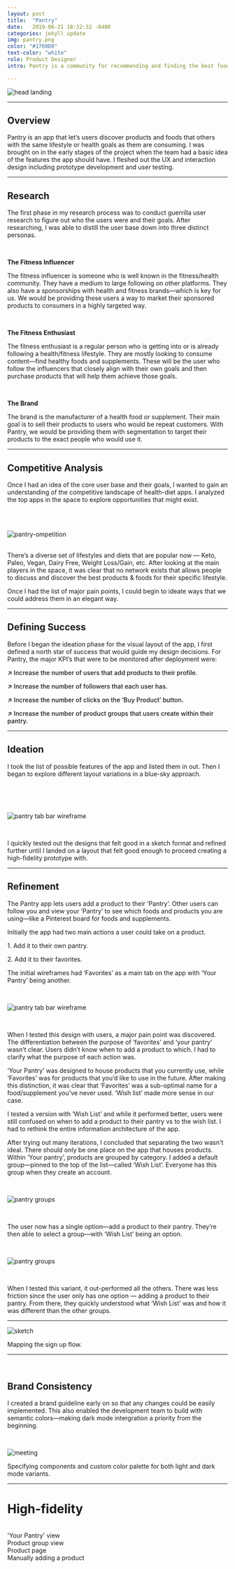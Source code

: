 ```yaml
---
layout: post
title:  "Pantry"
date:   2019-06-21 18:32:32 -0400
categories: jekyll update
img: pantry.png
color: "#1760D0"
text-color: "white"
role: Product Designer
intro: Pantry is a community for recommending and finding the best foods and supplements that fit your lifestyle goals. As Product Designer, I was responsible for designing the mobile apps and branding.

---
```


![head landing](/img/pantry-header.png)

<hr>

<div class="row">
  <div class="col-sm-6">
    <h2 class="section-left">Overview</h2>
  </div>
  <div class="col-sm-6">
  <p>Pantry is an app that let’s users discover products and foods that others with the same lifestyle or health goals as them are consuming. I was brought on in the early stages of the project when the team had a basic idea of the features the app should have. I fleshed out the UX and interaction design including prototype development and user testing.</p>
  </div>
</div>

<hr>

<div class="row">
  <div class="col-sm-6">
    <h2 class="section-left">Research</h2>
  </div>
  <div class="col-sm-6">
    <p>
    The first phase in my research process was to conduct guerrilla user research to figure out who the users were and their goals. After researching, I was able to distill the user base down into three distinct personas.
    </p>
    <br>
    <p>
    <strong>The Fitness Influencer</strong>
    </p>
    <p>
    The fitness influencer is someone who is well known in the fitness/health community. They have a medium to large following on other platforms. They also have a sponsorships with health and fitness brands—which is key for us. We would be providing these users a way to market their sponsored products to consumers in a highly targeted way.
    </p>
    <br>
    <p>
    <strong>The Fitness Enthusiast</strong>
    </p>
    <p>
    The fitness enthusiast is a regular person who is getting into or is already following a health/fitness lifestyle. They are mostly looking to consume content—find healthy foods and supplements. These will be the user who follow the influencers that closely align with their own goals and then purchase products that will help them achieve those goals.
    </p>
    <br>
    <p>
    <strong>The Brand</strong>
    </p>
    <p>
    The brand is the manufacturer of a health food or supplement. Their main goal is to sell their products to users who would be repeat customers. With Pantry, we would be providing them with segmentation to target their products to the exact people who would use it.
    </p>
  </div>
</div>

<hr>


<div class="row">
  <div class="col-sm-6">
    <h2 class="section-left">Competitive Analysis</h2>
  </div>
  <div class="col-sm-6">
    <p>Once I had an idea of the core user base and their goals, I wanted to gain an understanding of the competitive landscape of health-diet apps.  I analyzed the top apps in the space to explore opportunities that might exist.</p>
  </div>
</div>
<br>
<br>

![pantry-ompetition](/img/pantry-ca.png)
<br>
<br>
<p class="project-body">There’s a diverse set of lifestyles and diets that are popular now — Keto, Paleo, Vegan, Dairy Free, Weight Loss/Gain, etc. After looking at the main players in the space, it was clear that no network exists that allows people to discuss and discover the best products & foods for their specific lifestyle.</p>
<p class="project-body">Once I had the list of major pain points, I could begin to ideate ways that we could address them in an elegant way.</p>
<hr>

<div class="row">
  <div class="col-sm-6">
    <h2 class="section-left">Defining Success</h2>
  </div>
  <div class="col-sm-6">
    <p>Before I began the ideation phase for the visual layout of the app, I first defined a north star of success that would guide my design decisions. For Pantry, the major KPI’s that were to be monitored after deployment were:</p>
    <p style="font-weight: 500;">↗ Increase the number of users that add products to their profile.</p>
    <p style="font-weight: 500;">↗ Increase the number of followers that each user has.</p>
    <p style="font-weight: 500;">↗ Increase the number of clicks on the ‘Buy Product’ button.</p>
    <p style="font-weight: 500;">↗ Increase the number of product groups that users create within their pantry.</p>
  </div>
</div>

<hr>

<div class="row">
  <div class="col-sm-6">
    <h2 class="section-left">Ideation</h2>
  </div>
  <div class="col-sm-6">
    <p>I took the list of possible features of the app and listed them in out. Then I began to explore different layout variations in a blue-sky approach.</p>
    <br>
    <br>
    <br>
  </div>
</div>

![pantry tab bar wireframe](/img/pantrysketch.png)

<br>
<p class="project-body">I quickly tested out the designs that felt good in a sketch format and refined further until I landed on a layout that felt good enough to proceed creating a high-fidelity prototype with.</p>

<hr>

<div class="row">
  <div class="col-sm-6">
    <h2 class="section-left">Refinement</h2>
  </div>
  <div class="col-sm-6">
    <p>The Pantry app lets users add a product to their ‘Pantry’. Other users can follow you and view your ‘Pantry’ to see which foods and products you are using—like a Pinterest board for foods and supplements.</p>
    <p>Initially the app had two main actions a user could take on a product.</p>
    <p>1. Add it to their own pantry.</p>
    <p>2. Add it to their favorites.</p>
    <p>The initial wireframes had ‘Favorites’ as a main tab on the app with ‘Your Pantry’ being another.</p>
  </div>
</div>

<br>

![pantry tab bar wireframe](/img/pantrytabwire.png)

<br>

<p class="project-body">When I tested this design with users, a major pain point was discovered. The differentiation between the purpose of ‘favorites’ and ‘your pantry’ wasn’t clear. Users didn’t know when to add a product to which. I had to clarify what the purpose of each action was.</p>


<p class="project-body">‘Your Pantry’ was designed to house products that you currently use, while ‘Favorites’ was for products that you’d like to use in the future. After making this distinction, it was clear that ‘Favorites’ was a sub-optimal name for a food/supplement you’ve never used. ‘Wish list’ made more sense in our case.</p>


<p class="project-body">I tested a version with ‘Wish List’ and while it performed better, users were still confused on when to add a product to their pantry vs to the wish list. I had to rethink the entire information architecture of the app.</p>
<p class="project-body">After trying out many iterations, I concluded that separating the two wasn't ideal. There should only be one place on the app that houses products. Within ‘Your pantry’, products are grouped by category. I added a default group—pinned to the top of the list—called ‘Wish List’. Everyone has this group when they create an account.</p>

<br>

![pantry groups](/img/pantrygroups.jpg)

<br>
<p class="project-body">The user now has a single option—add a product to their pantry. They’re then able to select a group—with ‘Wish List’ being an option.</p>
<br>

![pantry groups](/img/select-pantry-group.jpg)

<br>
<p class="project-body">When I tested this variant, it out-performed all the others. There was less friction since the user only has one option — adding a product to their pantry. From there, they quickly understood what ‘Wish List’ was and how it was different than the other groups.</p>
<hr>


![sketch](/img/pantry-signflow.jpg)

<div class="caption">Mapping the sign up flow.</div>

<hr>

<br/>

<div class="row">
  <div class="col-sm-6">
    <h2 class="section-left">Brand Consistency</h2>
  </div>
  <div class="col-sm-6">
    <p>I created a brand guideline early on so that any changes could be easily implemented. This also enabled the development team to build with semantic colors—making dark mode intergration a priority from the beginning.</p>
    <br>
  </div>
</div>

![meeting](/img/components.png)

<div class="caption">Specifying components and custom color palette for both light and dark mode variants.</div>

<hr>

# High-fidelity

<br>

<div class="row">
  <div class="col-sm-6">
    <div class="col-with-margin">
      <img src="/img/pantrymock1.png" alt="">
      <div class="caption-centered">'Your Pantry' view</div>
    </div>
  </div>
  <div class="col-sm-6">
    <div class="col-with-margin">
      <img src="/img/pantrymock2.png" alt="">
      <div class="caption-centered">Product group view</div>
    </div>
  </div>
  <div class="col-sm-6">
    <div class="col-with-margin">
      <img src="/img/pantrymock3.png" alt="">
      <div class="caption-centered">Product page</div>
    </div>
  </div>
  <div class="col-sm-6">
    <div class="col-with-margin">
      <img src="/img/pantrymock4.png" alt="">
      <div class="caption-centered">Manually adding a product</div>
    </div>
  </div>
</div>

<br>

<br>

<!--

![apps](/img/podium-apps.png)

<div class="caption">The team can install the apps that they use frequently.</div>

<hr>

## Consistency

I created a component style library to establish consistency throughout the design. This made it easier for engineering and design to focus on building and solving problems rather than constantly reinventing the wheel.

<br/>

![style guide](/img/podium-style.png)

<hr>

## Landing page

![podium landing](/img/podium-landing.png)

Landing page where users can sign up for early access.

<hr>

## Branding

![podium wireframe](/img/podium-logo-wire.gif)

<div class="caption">The brand glyph</div>

![podium wordmark](/img/podium-wordmark-weights.png)

<div class="caption">Weight explorations</div>

![podium wordmark](/img/podium-wordmark.png)

<div class="caption">Final glyph & wordmark</div>
-->
